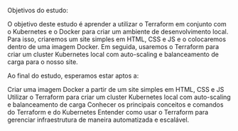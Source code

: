 Objetivos do estudo:

O objetivo deste estudo é aprender a utilizar o Terraform em conjunto com o Kubernetes e o Docker para criar um ambiente de desenvolvimento local. Para isso, criaremos um site simples em HTML, CSS e JS e o colocaremos dentro de uma imagem Docker. Em seguida, usaremos o Terraform para criar um cluster Kubernetes local com auto-scaling e balanceamento de carga para o nosso site.

Ao final do estudo, esperamos estar aptos a:

Criar uma imagem Docker a partir de um site simples em HTML, CSS e JS
Utilizar o Terraform para criar um cluster Kubernetes local com auto-scaling e balanceamento de carga
Conhecer os principais conceitos e comandos do Terraform e do Kubernetes
Entender como usar o Terraform para gerenciar infraestrutura de maneira automatizada e escalável.